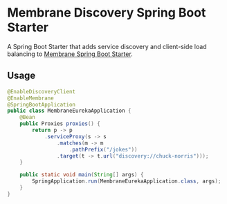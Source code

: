 # Membrane Discovery Spring Boot Starter

A Spring Boot Starter that adds service discovery and client-side load balancing to [Membrane Spring Boot Starter](https://github.com/membrane/membrane-spring-boot-starter).

## Usage

```java
@EnableDiscoveryClient
@EnableMembrane
@SpringBootApplication
public class MembraneEurekaApplication {
	@Bean
	public Proxies proxies() {
		return p -> p
			.serviceProxy(s -> s
				.matches(m -> m
					.pathPrefix("/jokes"))
				.target(t -> t.url("discovery://chuck-norris")));
	}

	public static void main(String[] args) {
		SpringApplication.run(MembraneEurekaApplication.class, args);
	}
}
```
